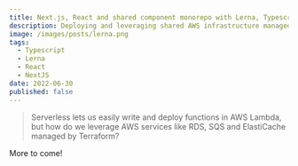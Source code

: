 ```yaml
---
title: Next.js, React and shared component monorepo with Lerna, Typescript, ESLint & Prettier
description: Deploying and leveraging shared AWS infrastructure managed by Terraform in Serverless
image: /images/posts/lerna.png
tags:
  - Typescript
  - Lerna
  - React
  - NextJS
date: 2022-06-30
published: false
---
```


> Serverless lets us easily write and deploy functions in AWS Lambda, but how do we leverage AWS services like RDS, SQS and ElastiCache managed by Terraform?

More to come!
